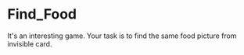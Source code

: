 # Find_Food
It's an interesting game. Your task is to find the same food picture from invisible card.
